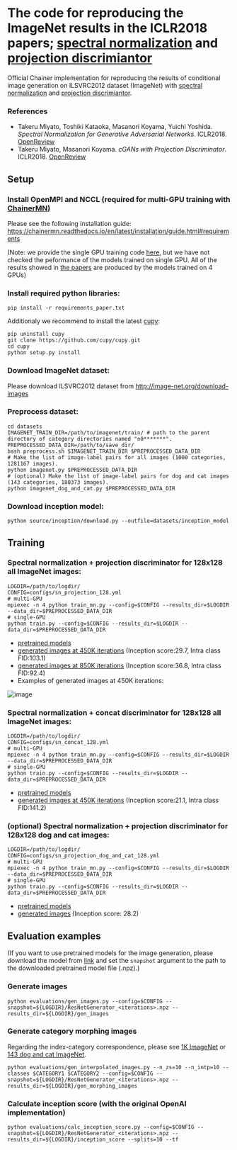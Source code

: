 # The code for reproducing the ImageNet results in the ICLR2018 papers; [spectral normalization][sngans] and [projection discrimiantor][pcgans]

Official Chainer implementation for reproducing the results of conditional image generation on ILSVRC2012 dataset (ImageNet) with [spectral normalization][sngans] and [projection discrimiantor][pcgans].

### References
- Takeru Miyato, Toshiki Kataoka, Masanori Koyama, Yuichi Yoshida. *Spectral Normalization for Generative Adversarial Networks*. ICLR2018. [OpenReview][sngans]
- Takeru Miyato, Masanori Koyama. *cGANs with Projection Discriminator*. ICLR2018. [OpenReview][pcgans]

## Setup
### Install OpenMPI and NCCL (required for multi-GPU training with [ChainerMN](https://github.com/chainer/chainermn))
Please see the following installation guide: https://chainermn.readthedocs.io/en/latest/installation/guide.html#requirements
 
 (Note: we provide the single GPU training code [here](https://github.com/pfnet-research/sngan_projection/blob/master/README_paper.md#training), but we have not checked the peformance of the models trained on single GPU. 
 All of the results showed in [the papers](https://github.com/pfnet-research/sngan_projection/#references) are produced by the models trained on 4 GPUs)
### Install required python libraries:

`pip install -r requirements_paper.txt`

Additionaly we recommend to install the latest [cupy](https://github.com/cupy/cupy):
```
pip uninstall cupy
git clone https://github.com/cupy/cupy.git
cd cupy
python setup.py install
```


### Download ImageNet dataset:
Please download ILSVRC2012 dataset from http://image-net.org/download-images

### Preprocess dataset:
```
cd datasets
IMAGENET_TRAIN_DIR=/path/to/imagenet/train/ # path to the parent directory of category directories named "n0*******".
PREPROCESSED_DATA_DIR=/path/to/save_dir/
bash preprocess.sh $IMAGENET_TRAIN_DIR $PREPROCESSED_DATA_DIR
# Make the list of image-label pairs for all images (1000 categories, 1281167 images).
python imagenet.py $PREPROCESSED_DATA_DIR
# (optional) Make the list of image-label pairs for dog and cat images (143 categories, 180373 images).
python imagenet_dog_and_cat.py $PREPROCESSED_DATA_DIR
```
### Download inception model: 

`python source/inception/download.py --outfile=datasets/inception_model`

## Training

### Spectral normalization + projection discriminator for 128x128 all ImageNet images:
```
LOGDIR=/path/to/logdir/
CONFIG=configs/sn_projection_128.yml
# multi-GPU
mpiexec -n 4 python train_mn.py --config=$CONFIG --results_dir=$LOGDIR --data_dir=$PREPROCESSED_DATA_DIR
# single-GPU
python train.py --config=$CONFIG --results_dir=$LOGDIR --data_dir=$PREPROCESSED_DATA_DIR
```
- [pretrained models](https://drive.google.com/drive/folders/1m04Db3HbN10Tz5XHqiPpIg8kw23fkbSi)
- [generated images at 450K iterations](https://drive.google.com/drive/folders/1Mr-fYW0-9QbwKYlIaiFUtgcN6n9qhY8l)   (Inception score:29.7, Intra class FID:103.1)
- [generated images at 850K iterations](https://drive.google.com/drive/folders/1-PbUUnrII9vUmcTUwYVYUtiwjiixbXpP)  (Inception score:36.8, Intra class FID:92.4)
- Examples of generated images at 450K iterations:

![image](https://github.com/pfnet-research/sngan_projection/blob/master/demo/various_images.jpg)


### Spectral normalization + concat discriminator for 128x128 all ImageNet images:
```
LOGDIR=/path/to/logdir/
CONFIG=configs/sn_concat_128.yml
# multi-GPU
mpiexec -n 4 python train_mn.py --config=$CONFIG --results_dir=$LOGDIR --data_dir=$PREPROCESSED_DATA_DIR
# single-GPU
python train.py --config=$CONFIG --results_dir=$LOGDIR --data_dir=$PREPROCESSED_DATA_DIR
```
- [pretrained models](https://drive.google.com/drive/folders/1xInDUt8nFkq7VWUeIgnqvu2o2ZcsBB-2) 
- [generated images at 450K iterations](https://drive.google.com/drive/folders/11TGLERZsfuVavfgV-dVtYJsUznq2mVIL) (Inception score:21.1, Intra class FID:141.2)

### (optional) Spectral normalization + projection discriminator for 128x128 dog and cat images:
```
LOGDIR=/path/to/logdir/
CONFIG=configs/sn_projection_dog_and_cat_128.yml
# multi-GPU
mpiexec -n 4 python train_mn.py --config=$CONFIG --results_dir=$LOGDIR --data_dir=$PREPROCESSED_DATA_DIR
# single-GPU
python train.py --config=$CONFIG --results_dir=$LOGDIR --data_dir=$PREPROCESSED_DATA_DIR
```
- [pretrained models](https://drive.google.com/drive/folders/1wKMG6ontP8ZKdBYOA8l-z_JQUUpuA7XA) 
- [generated images](https://drive.google.com/drive/folders/1yA3xWJqWRvhnhkvJsKF3Xbb-2LO4JrJw?usp=sharing) (Inception score: 28.2)

## Evaluation examples
(If you want to use pretrained models for the image generation, please download the model from [link](https://drive.google.com/drive/folders/1xZoL48uFOCnTxNGdknEYqE5YX0ZyoUej?usp=sharing) and set the `snapshot` argument to the path to the downloaded pretrained model file (.npz).)

### Generate images
```
python evaluations/gen_images.py --config=$CONFIG --snapshot=${LOGDIR}/ResNetGenerator_<iterations>.npz --results_dir=${LOGDIR}/gen_images
```

### Generate category morphing images
Regarding the index-category correspondence, please see [1K ImageNet](https://drive.google.com/drive/u/1/folders/1Mr-fYW0-9QbwKYlIaiFUtgcN6n9qhY8l) or [143 dog and cat ImageNet](https://drive.google.com/drive/u/1/folders/1yA3xWJqWRvhnhkvJsKF3Xbb-2LO4JrJw).
```
python evaluations/gen_interpolated_images.py --n_zs=10 --n_intp=10 --classes $CATEGORY1 $CATEGORY2 --config=$CONFIG --snapshot=${LOGDIR}/ResNetGenerator_<iterations>.npz --results_dir=${LOGDIR}/gen_morphing_images
```

### Calculate inception score (with the original OpenAI implementation)
```
python evaluations/calc_inception_score.py --config=$CONFIG --snapshot=${LOGDIR}/ResNetGenerator_<iterations>.npz --results_dir=${LOGDIR}/inception_score --splits=10 --tf
```


[sngans]: https://openreview.net/forum?id=B1QRgziT-
[pcgans]: https://openreview.net/forum?id=ByS1VpgRZ
